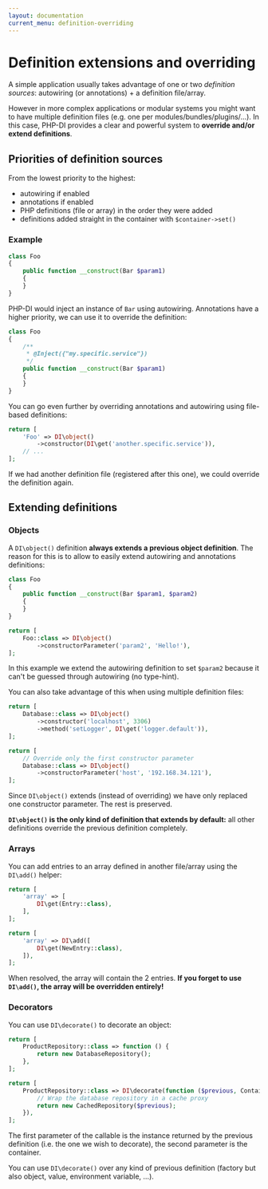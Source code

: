 ```yaml
---
layout: documentation
current_menu: definition-overriding
---
```


# Definition extensions and overriding

A simple application usually takes advantage of one or two *definition sources*: autowiring (or annotations) + a definition file/array.

However in more complex applications or modular systems you might want to have multiple definition files (e.g. one per modules/bundles/plugins/…). In this case, PHP-DI provides a clear and powerful system to **override and/or extend definitions**.

## Priorities of definition sources

From the lowest priority to the highest:

- autowiring if enabled
- annotations if enabled
- PHP definitions (file or array) in the order they were added
- definitions added straight in the container with `$container->set()`

### Example

```php
class Foo
{
    public function __construct(Bar $param1)
    {
    }
}
```

PHP-DI would inject an instance of `Bar` using autowiring. Annotations have a higher priority, we can use it to override the definition:

```php
class Foo
{
    /**
     * @Inject({"my.specific.service"})
     */
    public function __construct(Bar $param1)
    {
    }
}
```

You can go even further by overriding annotations and autowiring using file-based definitions:

```php
return [
    'Foo' => DI\object()
        ->constructor(DI\get('another.specific.service')),
    // ...
];
```

If we had another definition file (registered after this one), we could override the definition again.

## Extending definitions

### Objects

A `DI\object()` definition **always extends a previous object definition**. The reason for this is to allow to easily extend autowiring and annotations definitions:

```php
class Foo
{
    public function __construct(Bar $param1, $param2)
    {
    }
}

return [
    Foo::class => DI\object()
        ->constructorParameter('param2', 'Hello!'),
];
```

In this example we extend the autowiring definition to set `$param2` because it can't be guessed through autowiring (no type-hint).

You can also take advantage of this when using multiple definition files:

```php
return [
    Database::class => DI\object()
        ->constructor('localhost', 3306)
        ->method('setLogger', DI\get('logger.default')),
];
```

```php
return [
    // Override only the first constructor parameter
    Database::class => DI\object()
        ->constructorParameter('host', '192.168.34.121'),
];
```

Since `DI\object()` extends (instead of overriding) we have only replaced one constructor parameter. The rest is preserved.

**`DI\object()` is the only kind of definition that extends by default:** all other definitions override the previous definition completely.

### Arrays

You can add entries to an array defined in another file/array using the `DI\add()` helper:

```php
return [
    'array' => [
        DI\get(Entry::class),
    ],
];
```

```php
return [
    'array' => DI\add([
        DI\get(NewEntry::class),
    ]),
];
```

When resolved, the array will contain the 2 entries. **If you forget to use `DI\add()`, the array will be overridden entirely!**

### Decorators

You can use `DI\decorate()` to decorate an object:

```php
return [
    ProductRepository::class => function () {
        return new DatabaseRepository();
    },
];
```

```php
return [
    ProductRepository::class => DI\decorate(function ($previous, ContainerInterface $c) {
        // Wrap the database repository in a cache proxy
        return new CachedRepository($previous);
    }),
];
```

The first parameter of the callable is the instance returned by the previous definition (i.e. the one we wish to decorate), the second parameter is the container.

You can use `DI\decorate()` over any kind of previous definition (factory but also object, value, environment variable, …).
